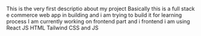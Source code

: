 This is the very first descriptio about my project
Basically this is a full stack e commerce web app in building and  i am trying to build it for learning process
I am currently working on frontend part and i frontend i am using React JS HTML Tailwind CSS and JS
